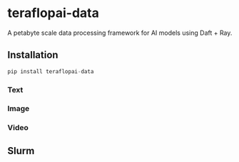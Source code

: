 # teraflopai-data

A petabyte scale data processing framework for AI models using Daft + Ray.

## Installation
```python
pip install teraflopai-data
```

### Text

### Image

### Video

## Slurm

